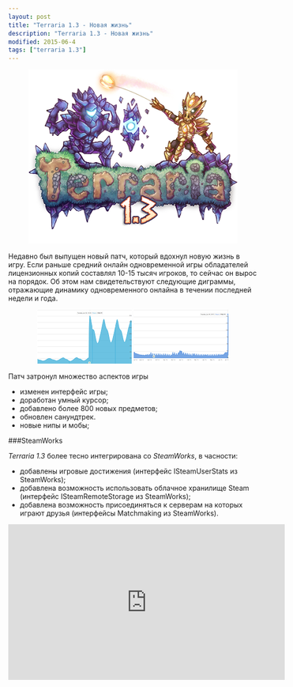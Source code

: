 ```yaml
---
layout: post
title: "Terraria 1.3 - Новая жизнь"
description: "Terraria 1.3 - Новая жизнь"
modified: 2015-06-4
tags: ["terraria 1.3"]
---
```


<div align="center"><img src="/images/posts/terraria-novaya-zhizn/1.3 Banner.png" alt=""></div>

Недавно был выпущен новый патч, который вдохнул новую жизнь в игру. Если раньше средний онлайн одновременной игры обладателей лицензионных копий составлял 10-15 тысяч игроков, то сейчас он вырос на порядок. Об этом нам свидетельствуют следующие диграммы, отражающие динамику одновременного онлайна в течении последней недели и года.

<div align="center"><figure class="two">
	<a href="/images/posts/terraria-novaya-zhizn/graph1.png"><img src="/images/posts/terraria-novaya-zhizn/graph1_m.png" alt=""></a>
	<a href="/images/posts/terraria-novaya-zhizn/graph2.png"><img src="/images/posts/terraria-novaya-zhizn/graph2_m.png" alt=""></a>
</figure></div>

Патч затронул множество аспектов игры

* изменен интерфейс игры;
* доработан умный курсор;
* добавлено более 800 новых предметов;
* обновлен санундтрек.
* новые нипы и мобы;

###SteamWorks

*Terraria 1.3* более тесно интегрирована со *SteamWorks*, в часности:

* добавлены игровые достижения (интерфейс ISteamUserStats из SteamWorks);
* добавлена возможность использовать облачное хранилище Steam (интерфейс ISteamRemoteStorage из SteamWorks);
* добавлена возможность присоединяться к серверам на которых играют друзья (интерфейсы Matchmaking из SteamWorks).

<iframe width="560" height="315" src="https://www.youtube.com/embed/-nXdtDgpPeE" frameborder="0" allowfullscreen></iframe>
